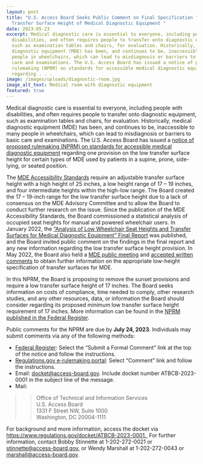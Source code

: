 ```yaml
---
layout: post
title: "U.S. Access Board Seeks Public Comment on Final Specification for Low
  Transfer Surface Height of Medical Diagnostic Equipment "
date: 2023-05-23
excerpt: Medical diagnostic care is essential to everyone, including people with
  disabilities, and often requires people to transfer onto diagnostic equipment,
  such as examination tables and chairs, for evaluation. Historically, medical
  diagnostic equipment (MDE) has been, and continues to be, inaccessible to many
  people in wheelchairs, which can lead to misdiagnosis or barriers to basic
  care and examinations. The U.S. Access Board has issued a notice of proposed
  rulemaking (NPRM) on standards for accessible medical diagnostic equipment
  regarding . . .
image: /images/uploads/diagnostic-room.jpg
image_alt_text: Medical room with diagnostic equipment
featured: true
---
```

Medical diagnostic care is essential to everyone, including people with disabilities, and often requires people to transfer onto diagnostic equipment, such as examination tables and chairs, for evaluation. Historically, medical diagnostic equipment (MDE) has been, and continues to be, inaccessible to many people in wheelchairs, which can lead to misdiagnosis or barriers to basic care and examinations. The U.S. Access Board has issued a [notice of proposed rulemaking (NPRM) on standards for accessible medical diagnostic equipment](https://www.federalregister.gov/documents/2023/05/23/2023-10827/standards-for-accessible-medical-diagnostic-equipment) regarding one provision on the low transfer surface height for certain types of MDE used by patients in a supine, prone, side-lying, or seated position. 

The [MDE Accessibility Standards](https://www.access-board.gov/mde/) require an adjustable transfer surface height with a high height of 25 inches, a low height range of 17 – 19 inches, and four intermediate heights within the high-low range. The Board created the 17 – 19-inch range for the low transfer surface height due to a lack of consensus on the MDE Advisory Committee and to allow the Board to conduct further research on the issue. Since the publication of the MDE Accessibility Standards, the Board commissioned a statistical analysis of occupied seat heights for manual and powered wheelchair users. In January 2022, the [“Analysis of Low Wheelchair Seat Heights and Transfer Surfaces for Medical Diagnostic Equipment” Final Report](https://www.access-board.gov/research/human/wheelchair-seat-height/) was published, and the Board invited public comment on the findings in the final report and any new information regarding the low transfer surface height provision. In May 2022, the Board also held a [MDE public meeting](https://www.youtube.com/watch?v=ip_VuJyE9WE) and [accepted written comments](https://www.access-board.gov/news/2022/05/19/u-s-access-board-seeks-information-on-low-transfer-surface-height-for-medical-diagnostic-equipment/) to obtain further information on the appropriate low-height specification of transfer surfaces for MDE. 

In this NPRM, the Board is proposing to remove the sunset provisions and require a low transfer surface height of 17 inches. The Board seeks information on costs of compliance, time needed to comply, other research studies, and any other resources, data, or information the Board should consider regarding its proposed minimum low transfer surface height requirement of 17 inches. More information can be found in the [NPRM published in the Federal Register](https://www.federalregister.gov/documents/2023/05/23/2023-10827/standards-for-accessible-medical-diagnostic-equipment). 

Public comments for the NPRM are due by **July 24, 2023**. Individuals may submit comments via any of the following methods:  

* [Federal Register](https://www.federalregister.gov/documents/2023/05/23/2023-10827/standards-for-accessible-medical-diagnostic-equipment): Select the “Submit a Formal Comment” link at the top of the notice and follow the instructions.   
* [Regulations.gov e-rulemaking portal](https://www.regulations.gov/document/ATBCB-2023-0001-0001): Select “Comment” link and follow the instructions.  
* Email: [docket@access-board.gov](mailto:docket@access-board.gov). Include docket number ATBCB-2023-0001 in the subject line of the message.   
* Mail:   

>> Office of Technical and Information Services  \
>> U.S. Access Board   \
>> 1331 F Street NW, Suite 1000 \
>> Washington, DC 20004-1111   

For background and more information, access the docket via https://www.regulations.gov/docket/ATBCB-2023-0001.  For further information, contact Bobby Stinnette at 1-202-272-0021 or [stinnette@access-board.gov](mailto:stinnette@access-board.gov), or Wendy Marshall at 1-202-272-0043 or [marshall@access-board.gov](mailto:marshall@access-board.gov). 
